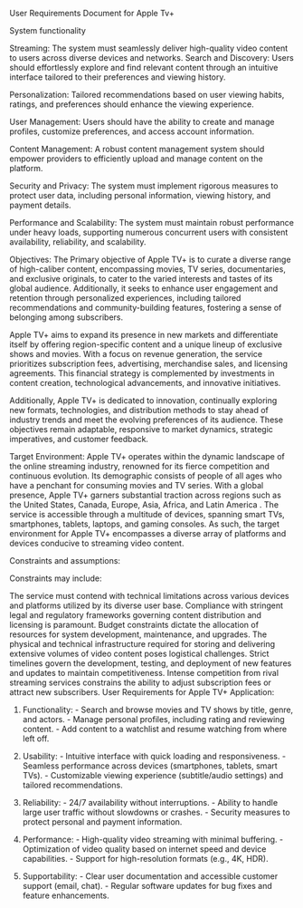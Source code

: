 User Requirements Document for Apple Tv+

System functionality

Streaming: The system must seamlessly deliver high-quality video content to users across diverse devices and networks.
Search and Discovery: Users should effortlessly explore and find relevant content through an intuitive interface tailored to their preferences and viewing history.

Personalization: Tailored recommendations based on user viewing habits, ratings, and preferences should enhance the viewing experience.

User Management: Users should have the ability to create and manage profiles, customize preferences, and access account information.

Content Management: A robust content management system should empower providers to efficiently upload and manage content on the platform.

Security and Privacy: The system must implement rigorous measures to protect user data, including personal information, viewing history, and payment details.

Performance and Scalability: The system must maintain robust performance under heavy loads, supporting numerous concurrent users with consistent availability, reliability, and scalability.

Objectives:
The Primary objective of Apple TV+ is to curate a diverse range of high-caliber content, encompassing movies, TV series, documentaries, and exclusive originals, to cater to the varied interests and tastes of its global audience.
Additionally, it seeks to enhance user engagement and retention through personalized experiences, including tailored recommendations and community-building features, fostering a sense of belonging among subscribers.

Apple TV+ aims to expand its presence in new markets and differentiate itself by offering region-specific content and a unique lineup of exclusive shows and movies. 
With a focus on revenue generation, the service prioritizes subscription fees, advertising, merchandise sales, and licensing agreements. 
This financial strategy is complemented by investments in content creation, technological advancements, and innovative initiatives.

Additionally, Apple TV+ is dedicated to innovation, continually exploring new formats, technologies, and distribution methods to stay ahead of industry trends and meet the evolving preferences of its audience. 
These objectives remain adaptable, responsive to market dynamics, strategic imperatives, and customer feedback.

Target Environment:
Apple TV+ operates within the dynamic landscape of the online streaming industry, renowned for its fierce competition and continuous evolution. Its demographic consists of people of all ages who have a penchant for consuming movies and TV series. With a global presence, Apple TV+ garners substantial traction across regions such as the United States, Canada, Europe, Asia, Africa, and Latin America . The service is accessible through a multitude of devices, spanning smart TVs, smartphones, tablets, laptops, and gaming consoles. As such, the target environment for Apple TV+ encompasses a diverse array of platforms and devices conducive to streaming video content.

Constraints and assumptions:

Constraints may include:

The service must contend with technical limitations across various devices and platforms utilized by its diverse user base.
Compliance with stringent legal and regulatory frameworks governing content distribution and licensing is paramount.
Budget constraints dictate the allocation of resources for system development, maintenance, and upgrades.
The physical and technical infrastructure required for storing and delivering extensive volumes of video content poses logistical challenges.
Strict timelines govern the development, testing, and deployment of new features and updates to maintain competitiveness.
Intense competition from rival streaming services constrains the ability to adjust subscription fees or attract new subscribers.
User Requirements for Apple TV+ Application:

1. Functionality: - Search and browse movies and TV shows by title, genre, and actors. - Manage personal profiles, including rating and reviewing content. - Add content to a watchlist and resume watching from where left off.

2. Usability: - Intuitive interface with quick loading and responsiveness. - Seamless performance across devices (smartphones, tablets, smart TVs). - Customizable viewing experience (subtitle/audio settings) and tailored recommendations.

3. Reliability: - 24/7 availability without interruptions. - Ability to handle large user traffic without slowdowns or crashes. - Security measures to protect personal and payment information.

4. Performance: - High-quality video streaming with minimal buffering. - Optimization of video quality based on internet speed and device capabilities. - Support for high-resolution formats (e.g., 4K, HDR).

5. Supportability: - Clear user documentation and accessible customer support (email, chat). - Regular software updates for bug fixes and feature enhancements.
